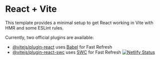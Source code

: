 # React + Vite

This template provides a minimal setup to get React working in Vite with HMR and some ESLint rules.

Currently, two official plugins are available:

- [@vitejs/plugin-react](https://github.com/vitejs/vite-plugin-react/blob/main/packages/plugin-react/README.md) uses [Babel](https://babeljs.io/) for Fast Refresh
- [@vitejs/plugin-react-swc](https://github.com/vitejs/vite-plugin-react-swc) uses [SWC](https://swc.rs/) for Fast Refresh
  [![Netlify Status](https://api.netlify.com/api/v1/badges/b468cf12-49c2-4db4-a9e7-6a358b34303e/deploy-status)](https://app.netlify.com/sites/customize-yourself/deploys)